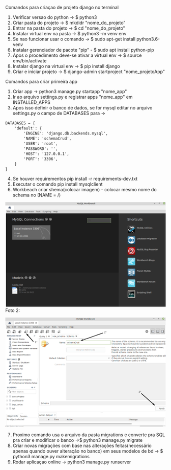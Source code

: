 Comandos para criaçao de projeto django no terminal
1) Verificar versao do python -> $ python3
2) Criar pasta do projeto -> $ mkdidr "nome_do_projeto"
3) Entrar na pasta do projeto -> $ cd "nome_do_projeto"
4) Instalar virtual env na pasta -> $ python3 -m venv env
5) Se nao funcionar usar o comando -> $ sudo apt-get install python3.6-venv
6) Instalar gerenciador de pacote "pip" - $ sudo apt install python-pip
7) Apos o procedimento deve-se ativar a virtual env -> $ source env/bin/activate
8) Instalar django na virtual env -> $ pip install django
10) Criar e iniciar projeto -> $ django-admin startproject "nome_projetoApp"


Comandos para criar primeira app
1) Criar app -> python3 manage.py startapp "nome_app"
2) Ir ao arquivo settings.py e registrar apps "nome_app" em INSTALLED_APPS
3) Apos isso definir o banco de dados, se for mysql editar no arquivo settings.py o campo de DATABASES para -> 
```
DATABASES = {
    'default': {
        'ENGINE': 'django.db.backends.mysql', 
        'NAME': 'schemaCrud',
        'USER': 'root',
        'PASSWORD': '', 
        'HOST': '127.0.0.1',
        'PORT': '3306',
    }
}
``` 

4) Se houver requirementos pip install -r requirements-dev.txt
5) Executar o comando pip install mysqlclient
6) Workbeach criar shema(colocar imagem) - colocar mesmo nome do schema no (NAME = /\)


![alt text](https://github.com/mateus2810/crudDjango/blob/master/crud/BD/workbeach1.png)
Foto 2:


![alt text](https://github.com/mateus2810/crudDjango/blob/master/crud/BD/workbeach2.png)

7) Proximo comando usa o arquivo da pasta migrations e converte pra SQL pra criar e modificar o banco ->$ python3 manage.py migrate 
8) Criar novas migrações com base nas alterações feitas(necessário apenas quando ouver alteração no banco) em seus modelos de bd -> $ python3 manage.py makemigrations
9) Rodar aplicaçao online -> python3 manage.py runserver

